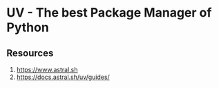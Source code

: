 # UV - The best Package Manager of Python

## Resources
1. https://www.astral.sh
2. https://docs.astral.sh/uv/guides/
